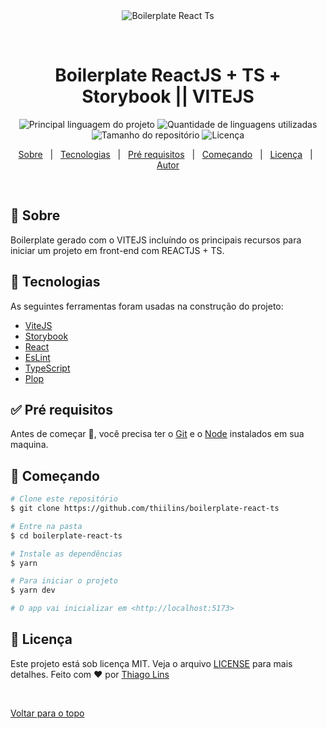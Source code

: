 <div align="center" id="top">
  <img src="./.github/app.gif" alt="Boilerplate React Ts" />

&#xa0;

  <!-- <a href="https://boilerplatereactts.netlify.com">Demo</a> -->
</div>

<h1 align="center">Boilerplate ReactJS + TS + Storybook || VITEJS</h1>

<p align="center">
  <img alt="Principal linguagem do projeto" src="https://img.shields.io/github/languages/top/thiilins/boilerplate-react-ts?color=56BEB8">

  <img alt="Quantidade de linguagens utilizadas" src="https://img.shields.io/github/languages/count/thiilins/boilerplate-react-ts?color=56BEB8">

  <img alt="Tamanho do repositório" src="https://img.shields.io/github/repo-size/thiilins/boilerplate-react-ts?color=56BEB8">

  <img alt="Licença" src="https://img.shields.io/github/license/thiilins/boilerplate-react-ts?color=56BEB8">

  <!-- <img alt="Github issues" src="https://img.shields.io/github/issues/thiilins/boilerplate-react-ts?color=56BEB8" /> -->

  <!-- <img alt="Github forks" src="https://img.shields.io/github/forks/thiilins/boilerplate-react-ts?color=56BEB8" /> -->

  <!-- <img alt="Github stars" src="https://img.shields.io/github/stars/thiilins/boilerplate-react-ts?color=56BEB8" /> -->
</p>

<!-- Status -->

<!-- <h4 align="center">
	🚧  Boilerplate React Ts 🚀 Em construção...  🚧
</h4>

<hr> -->

<p align="center">
<a href="#dart-sobre">Sobre</a> &#xa0; | &#xa0;
<a href="#rocket-tecnologias">Tecnologias</a> &#xa0; | &#xa0;
<a href="#white_check_mark-pré-requisitos">Pré requisitos</a> &#xa0; | &#xa0;
<a href="#checkered_flag-começando">Começando</a> &#xa0; | &#xa0;
<a href="#memo-licença">Licença</a> &#xa0; | &#xa0;
<a href="https://github.com/thiilins" target="_blank">Autor</a>

</p>

<br>

## :dart: Sobre

Boilerplate gerado com o VITEJS incluíndo os principais recursos para iniciar um projeto em front-end com REACTJS + TS.

## :rocket: Tecnologias

As seguintes ferramentas foram usadas na construção do projeto:

- [ViteJS](https://vitejs.dev/)
- [Storybook](https://storybook.js.org/)
- [React](https://pt-br.reactjs.org/)
- [EsLint](https://eslint.org/)
- [TypeScript](https://www.typescriptlang.org/)
- [Plop](https://plopjs.com/)

## :white_check_mark: Pré requisitos

Antes de começar :checkered_flag:, você precisa ter o [Git](https://git-scm.com) e o [Node](https://nodejs.org/en/) instalados em sua maquina.

## :checkered_flag: Começando

```bash
# Clone este repositório
$ git clone https://github.com/thiilins/boilerplate-react-ts

# Entre na pasta
$ cd boilerplate-react-ts

# Instale as dependências
$ yarn

# Para iniciar o projeto
$ yarn dev

# O app vai inicializar em <http://localhost:5173>
```

## :memo: Licença

Este projeto está sob licença MIT. Veja o arquivo [LICENSE](LICENSE.md) para mais detalhes.
Feito com :heart: por <a href="https://github.com/thiilins" target="_blank">Thiago Lins</a>

&#xa0;

<a href="#top">Voltar para o topo</a>
